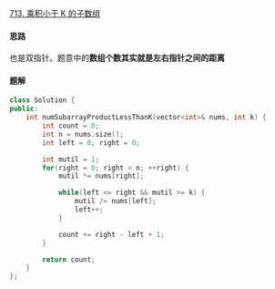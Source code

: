 [713. 乘积小于 K 的子数组](https://leetcode.cn/problems/subarray-product-less-than-k)

#### 思路

也是双指针。题意中的**数组个数其实就是左右指针之间的距离**

#### 题解

```c++
class Solution {
public:
    int numSubarrayProductLessThanK(vector<int>& nums, int k) {
        int count = 0;
        int n = nums.size();
        int left = 0, right = 0;

        int mutil = 1;
        for(right = 0; right < n; ++right) {
            mutil *= nums[right];

            while(left <= right && mutil >= k) {
                mutil /= nums[left];
                left++;
            }

            count += right - left + 1;
        }

        return count;
    }
};
```



